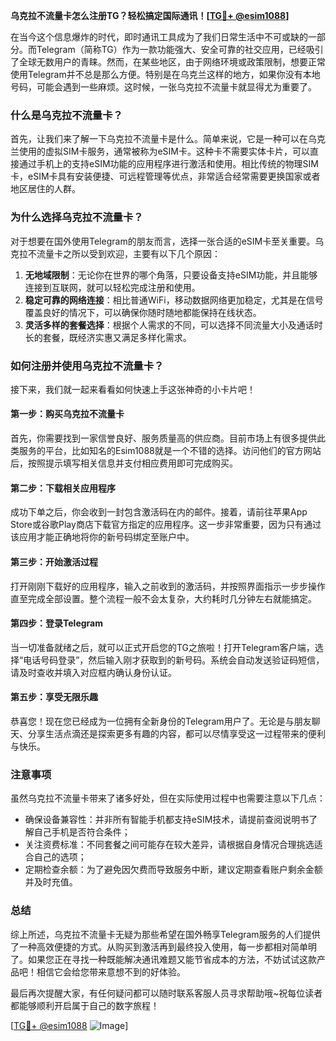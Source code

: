 **乌克拉不流量卡怎么注册TG？轻松搞定国际通讯！[[TG💪+ @esim1088](https://t.me/s/esim1088)]**

在当今这个信息爆炸的时代，即时通讯工具成为了我们日常生活中不可或缺的一部分。而Telegram（简称TG）作为一款功能强大、安全可靠的社交应用，已经吸引了全球无数用户的青睐。然而，在某些地区，由于网络环境或政策限制，想要正常使用Telegram并不总是那么方便。特别是在乌克兰这样的地方，如果你没有本地号码，可能会遇到一些麻烦。这时候，一张乌克拉不流量卡就显得尤为重要了。

### 什么是乌克拉不流量卡？

首先，让我们来了解一下乌克拉不流量卡是什么。简单来说，它是一种可以在乌克兰使用的虚拟SIM卡服务，通常被称为eSIM卡。这种卡不需要实体卡片，可以直接通过手机上的支持eSIM功能的应用程序进行激活和使用。相比传统的物理SIM卡，eSIM卡具有安装便捷、可远程管理等优点，非常适合经常需要更换国家或者地区居住的人群。

### 为什么选择乌克拉不流量卡？

对于想要在国外使用Telegram的朋友而言，选择一张合适的eSIM卡至关重要。乌克拉不流量卡之所以受到欢迎，主要有以下几个原因：

1. **无地域限制**：无论你在世界的哪个角落，只要设备支持eSIM功能，并且能够连接到互联网，就可以轻松完成注册和使用。
2. **稳定可靠的网络连接**：相比普通WiFi，移动数据网络更加稳定，尤其是在信号覆盖良好的情况下，可以确保你随时随地都能保持在线状态。
3. **灵活多样的套餐选择**：根据个人需求的不同，可以选择不同流量大小及通话时长的套餐，既经济实惠又满足多样化需求。

### 如何注册并使用乌克拉不流量卡？

接下来，我们就一起来看看如何快速上手这张神奇的小卡片吧！

#### 第一步：购买乌克拉不流量卡
首先，你需要找到一家信誉良好、服务质量高的供应商。目前市场上有很多提供此类服务的平台，比如知名的Esim1088就是一个不错的选择。访问他们的官方网站后，按照提示填写相关信息并支付相应费用即可完成购买。

#### 第二步：下载相关应用程序
成功下单之后，你会收到一封包含激活码在内的邮件。接着，请前往苹果App Store或谷歌Play商店下载官方指定的应用程序。这一步非常重要，因为只有通过该应用才能正确地将你的新号码绑定至账户中。

#### 第三步：开始激活过程
打开刚刚下载好的应用程序，输入之前收到的激活码，并按照界面指示一步步操作直至完成全部设置。整个流程一般不会太复杂，大约耗时几分钟左右就能搞定。

#### 第四步：登录Telegram
当一切准备就绪之后，就可以正式开启您的TG之旅啦！打开Telegram客户端，选择“电话号码登录”，然后输入刚才获取到的新号码。系统会自动发送验证码短信，请及时查收并填入对应框内确认身份认证。

#### 第五步：享受无限乐趣
恭喜您！现在您已经成为一位拥有全新身份的Telegram用户了。无论是与朋友聊天、分享生活点滴还是探索更多有趣的内容，都可以尽情享受这一过程带来的便利与快乐。

### 注意事项

虽然乌克拉不流量卡带来了诸多好处，但在实际使用过程中也需要注意以下几点：

- 确保设备兼容性：并非所有智能手机都支持eSIM技术，请提前查阅说明书了解自己手机是否符合条件；
- 关注资费标准：不同套餐之间可能存在较大差异，请根据自身情况合理挑选适合自己的选项；
- 定期检查余额：为了避免因欠费而导致服务中断，建议定期查看账户剩余金额并及时充值。

### 总结

综上所述，乌克拉不流量卡无疑为那些希望在国外畅享Telegram服务的人们提供了一种高效便捷的方式。从购买到激活再到最终投入使用，每一步都相对简单明了。如果您正在寻找一种既能解决通讯难题又能节省成本的方法，不妨试试这款产品吧！相信它会给您带来意想不到的好体验。

最后再次提醒大家，有任何疑问都可以随时联系客服人员寻求帮助哦~祝每位读者都能够顺利开启属于自己的数字旅程！

[[TG💪+ @esim1088](https://t.me/s/esim1088) ![Image](https://i.postimg.cc/4NQfJmqS/Snipaste-2025-05-13-00-14-12.png)]